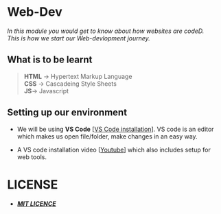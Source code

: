 # **Web-Dev**
  *In this module you would get to know about how websites are codeD.*\
  *This is how we start our Web-devlopment journey.*

## What is to be learnt
>**HTML** -> Hypertext Markup Language\
**CSS** -> Cascadeing Style Sheets\
**JS**-> Javascript

## Setting up our environment
* We will be using  **VS Code** [[VS Code installation](https://code.visualstudio.com/download)]. VS code is an editor which makes us open file/folder, make changes in an easy way.

* A VS code installation video [[Youtube](https://youtu.be/mL1IcxIUd5Y?si=xNkIuqaipyoCIGU2)] which also includes setup for web tools.

# LICENSE
* ***[MIT LICENCE](./LICENSE)***
